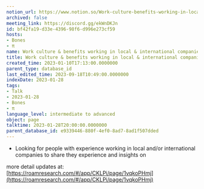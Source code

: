 ```yaml
---
notion_url: https://www.notion.so/Work-culture-benefits-working-in-local-international-companies-bf42fa19d33e439698f6d996e273cf59
archived: false
meeting_link: https://discord.gg/ekWnDKJn
id: bf42fa19-d33e-4396-98f6-d996e273cf59
hosts:
- Bones
- π
name: Work culture & benefits working in local & international companies
title: Work culture & benefits working in local & international companies
created_time: 2023-01-10T17:13:00.0000000
parent_type: database_id
last_edited_time: 2023-09-18T10:49:00.0000000
indexDate: 2023-01-28
tags:
- Talk
- 2023-01-28
- Bones
- π
language_level: intermediate to advanced
object: page
talktime: 2023-01-28T20:00:00.0000000
parent_database_id: e9339446-880f-4ef0-8ad7-8ad1f507dded
---
```


   - Looking for people with experience working in local and/or international companies to share they experience and insights on

more detail updates at:
[https://roamresearch.com/#/app/CKLPi/page/1vqkoPHmj](https://roamresearch.com/#/app/CKLPi/page/1vqkoPHmj)

























